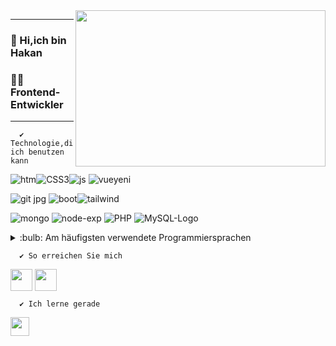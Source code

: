 <img src="https://user-images.githubusercontent.com/63206090/136711156-12ab388c-9103-468a-b9b7-facbe48226f2.gif" align="right" width="400" height="250">
<hr/>

### 👋 Hi,ich bin Hakan 

### 👨‍💻 Frontend-Entwickler 
<hr/>

      ✔️ Technologie,die ich benutzen kann
![htm](https://user-images.githubusercontent.com/63206090/136827351-39e1ec05-2c1c-400f-b6e6-da1da30cb69c.png)![CSS3](https://user-images.githubusercontent.com/63206090/136827519-339608d1-46ff-4942-8874-dc0273b23530.png)![js](https://user-images.githubusercontent.com/63206090/136827602-2c55d2ce-f3cf-42b4-9557-c37747582415.png)   ![vueyeni](https://user-images.githubusercontent.com/63206090/136827817-da886974-3e71-4cda-84c1-c389e5ff57b6.png)

![git jpg](https://user-images.githubusercontent.com/63206090/136829948-cd5ea010-f60e-42c2-ae2c-8123736edb04.jpg)
![boot](https://user-images.githubusercontent.com/63206090/136828195-2e126ca8-d23e-4c2f-bd72-e405044d7ae7.jpg)![tailwind](https://user-images.githubusercontent.com/63206090/136714143-2c0adc44-c191-4ac1-8bd8-a9a57114a253.png)


![mongo](https://user-images.githubusercontent.com/63206090/136828837-e7bbc9d8-84f1-460c-8ea6-e206110ffe03.png)
![node-exp](https://user-images.githubusercontent.com/63206090/136829155-fa1b59d2-863d-4200-9eac-d2f996ce1854.png)
![PHP](https://user-images.githubusercontent.com/63206090/136830778-20508c5a-72bb-4564-9511-b4905157eaf1.png)
![MySQL-Logo](https://user-images.githubusercontent.com/63206090/136830927-3c224823-8d64-4c42-9ca2-9bf5e68200fc.png)



<details >
<summary >:bulb:  Am häufigsten verwendete Programmiersprachen</summary>
<img  src="https://github-readme-stats.vercel.app/api/top-langs/?username=hkn96&layout=compact" >
</details>


      ✔️ So erreichen Sie mich 
[<img   width="35" src="https://user-images.githubusercontent.com/63206090/136712248-ff3d414d-be35-40e6-913b-18d47816b83d.png" align="center" />][linkedin]
[<img   width="35" src="https://user-images.githubusercontent.com/63206090/136712190-91c3fb96-8b0f-4c70-9192-6c57d020e5f0.png" align="center" />][xing]

      ✔️ Ich lerne gerade  

 <img  src="https://user-images.githubusercontent.com/63206090/136713936-55b59683-20d5-43f3-a606-a8f1ccd36df9.png" width="30"  />
 
 



[linkedin]: https://www.linkedin.com/in/hakan-%C3%BCnl%C3%BC-373b58211/
[xing]: https://www.xing.com/profile/Hakan_Uenlue19/cv
